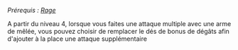 *Prérequis : [Rage](../../1.%20Talent%20de%20base/Rage.md)*

A partir du niveau 4, lorsque vous faites une attaque multiple avec une arme de mêlée, vous pouvez choisir de remplacer le dés de bonus de dégâts afin d'ajouter à la place une attaque supplémentaire
